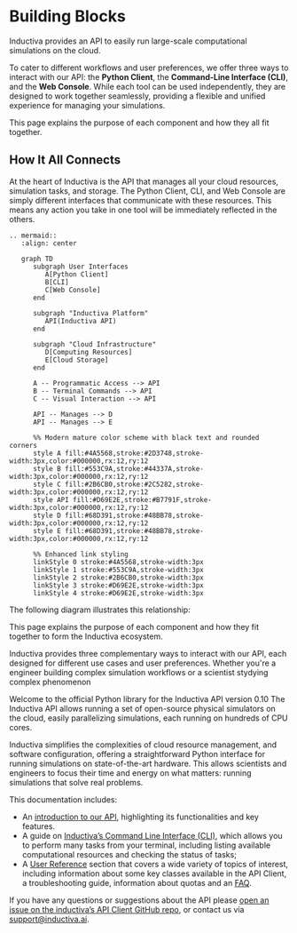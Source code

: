 # Building Blocks

Inductiva provides an API to easily run large-scale computational simulations on the cloud.

To cater to different workflows and user preferences, we offer three ways to interact with our API: the **Python Client**, the **Command-Line Interface (CLI)**, and the **Web Console**. While each tool can be used independently, they are designed to work together seamlessly, providing a flexible and unified experience for managing your simulations.

This page explains the purpose of each component and how they all fit together.

## How It All Connects

At the heart of Inductiva is the API that manages all your cloud resources, simulation tasks, and storage. The Python Client, CLI, and Web Console are simply different interfaces that communicate with these resources. This means any action you take in one tool will be immediately reflected in the others.


````{eval-rst}
.. mermaid::
   :align: center

   graph TD
      subgraph User Interfaces
         A[Python Client]
         B[CLI]
         C[Web Console]
      end

      subgraph "Inductiva Platform"
         API(Inductiva API)
      end

      subgraph "Cloud Infrastructure"
         D[Computing Resources]
         E[Cloud Storage]
      end

      A -- Programmatic Access --> API
      B -- Terminal Commands --> API
      C -- Visual Interaction --> API

      API -- Manages --> D
      API -- Manages --> E

      %% Modern mature color scheme with black text and rounded corners
      style A fill:#4A5568,stroke:#2D3748,stroke-width:3px,color:#000000,rx:12,ry:12
      style B fill:#553C9A,stroke:#44337A,stroke-width:3px,color:#000000,rx:12,ry:12
      style C fill:#2B6CB0,stroke:#2C5282,stroke-width:3px,color:#000000,rx:12,ry:12
      style API fill:#D69E2E,stroke:#B7791F,stroke-width:3px,color:#000000,rx:12,ry:12
      style D fill:#68D391,stroke:#48BB78,stroke-width:3px,color:#000000,rx:12,ry:12
      style E fill:#68D391,stroke:#48BB78,stroke-width:3px,color:#000000,rx:12,ry:12

      %% Enhanced link styling
      linkStyle 0 stroke:#4A5568,stroke-width:3px
      linkStyle 1 stroke:#553C9A,stroke-width:3px
      linkStyle 2 stroke:#2B6CB0,stroke-width:3px
      linkStyle 3 stroke:#D69E2E,stroke-width:3px
      linkStyle 4 stroke:#D69E2E,stroke-width:3px

````


The following diagram illustrates this relationship:

This page explains the purpose of each component and how they fit together to form the Inductiva ecosystem.

Inductiva provides three complementary ways to interact with our API, each designed for different use cases and user preferences. Whether you're a engineer building complex simulation workflows or a scientist stydying complex phenomenon

Welcome to the official Python library for the Inductiva API version 0.10
The Inductiva API allows running a set of open-source physical
simulators on the cloud, easily parallelizing simulations, each running
on hundreds of CPU cores.

Inductiva simplifies the complexities of cloud resource management, and software
configuration, offering a straightforward Python interface for running simulations
on state-of-the-art hardware. This allows scientists and engineers to focus their
time and energy on what matters: running simulations that solve real problems.

This documentation includes:

- An [introduction to our API](../intro/how_it_works.md), highlighting its functionalities and key features.
- A guide on [Inductiva’s Command Line Interface (CLI)](../CLI/index.md), which
allows you to perform many tasks from your terminal, including listing available
computational resources and checking the status of tasks;
- A [User Reference](./computational_resources/index.md) section
that covers a wide variety of topics of interest, including information about
some key classes available in the API Client, a troubleshooting guide, information
about quotas and an [FAQ](../FAQ/index.md).

If you have any questions or suggestions about the API please
[open an issue on the inductiva’s API Client GitHub repo](https://github.com/inductiva/inductiva/issues),
or contact us via [support@inductiva.ai](mailto:support@inductiva.ai).
